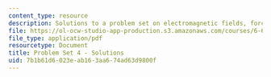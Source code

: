 ```yaml
---
content_type: resource
description: Solutions to a problem set on electromagnetic fields, forces, and motion.
file: https://ol-ocw-studio-app-production.s3.amazonaws.com/courses/6-641-electromagnetic-fields-forces-and-motion-spring-2005/7b1b61d6023eab163aa674ad63d9800f_05_ps04_sol.pdf
file_type: application/pdf
resourcetype: Document
title: Problem Set 4 - Solutions
uid: 7b1b61d6-023e-ab16-3aa6-74ad63d9800f
---
```

